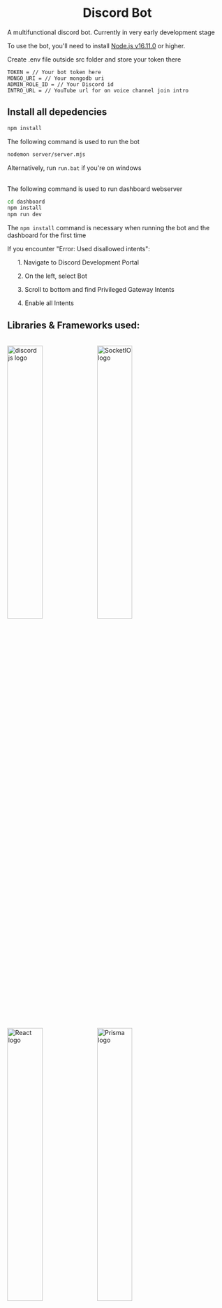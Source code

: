 <h1 align="center">Discord Bot</h1>
A multifunctional discord bot. Currently in very early development stage

To use the bot, you'll need to install [Node.js v16.11.0](https://nodejs.org/en/download/) or higher.

Create .env file outside src folder and store your token there
```env
TOKEN = // Your bot token here
MONGO_URI = // Your mongodb uri
ADMIN_ROLE_ID = // Your Discord id
INTRO_URL = // YouTube url for on voice channel join intro
```

## Install all depedencies
```bash
npm install
```

The following command is used to run the bot
```bash
nodemon server/server.mjs
```
Alternatively, run `run.bat` if you're on windows
<br><br>

The following command is used to run dashboard webserver
```bash
cd dashboard
npm install
npm run dev
```
The `npm install` command is necessary when running the bot and the dashboard for the first time

If you encounter "Error: Used disallowed intents":
<br>
<ul>1. Navigate to Discord Development Portal</ul>
<ul>2. On the left, select Bot</ul>
<ul>3. Scroll to bottom and find Privileged Gateway Intents</ul>
<ul>4. Enable all Intents</ul>

## Libraries & Frameworks used:
<br />
<img src="https://discord.js.org/static/logo.svg" alt="discord js logo" width=40% height=40% />
<img src="https://www.vectorlogo.zone/logos/socketio/socketio-ar21.svg" alt="SocketIO logo" width=40% height=40% />
<img src="https://miro.medium.com/v2/resize:fit:800/0*CBjisl422hUyLxiG.png" alt="React logo" width="40%" height="40%"/>
<img src="https://storage-us-gcs.bfldr.com/h5psv9c3jbk88pwc3xn79pp/v/1069931061/original/MongoDB_SpringGreen.png?Expires=1732594074&KeyName=gcs-bfldr-prod&Signature=rYCMGQuJ4bBYjFSqfBG4jIOglyE=" alt="Prisma logo" width="40%" height="40%"/>
